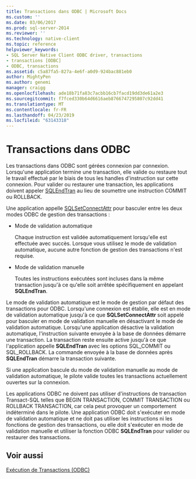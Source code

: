 ```yaml
---
title: Transactions dans ODBC | Microsoft Docs
ms.custom: ''
ms.date: 03/06/2017
ms.prod: sql-server-2014
ms.reviewer: ''
ms.technology: native-client
ms.topic: reference
helpviewer_keywords:
- SQL Server Native Client ODBC driver, transactions
- transactions [ODBC]
- ODBC, transactions
ms.assetid: c5a87fa5-827a-4e6f-a0d9-924bac881eb0
author: MightyPen
ms.author: genemi
manager: craigg
ms.openlocfilehash: ade18b71fa83c7acbb16cb7facd19dd3de61a2e3
ms.sourcegitcommit: f7fced330b64d6616aeb8766747295807c92dd41
ms.translationtype: MT
ms.contentlocale: fr-FR
ms.lasthandoff: 04/23/2019
ms.locfileid: "63143318"
---
```

# <a name="transactions-in-odbc"></a>Transactions dans ODBC
  Les transactions dans ODBC sont gérées connexion par connexion. Lorsqu'une application termine une transaction, elle valide ou restaure tout le travail effectué par le biais de tous les handles d'instruction sur cette connexion. Pour valider ou restaurer une transaction, les applications doivent appeler [SQLEndTran](../../native-client-odbc-api/sqlendtran.md) au lieu de soumettre une instruction COMMIT ou ROLLBACK.  
  
 Une application appelle [SQLSetConnectAttr](../../native-client-odbc-api/sqlsetconnectattr.md) pour basculer entre les deux modes ODBC de gestion des transactions :  
  
-   Mode de validation automatique  
  
     Chaque instruction est validée automatiquement lorsqu'elle est effectuée avec succès. Lorsque vous utilisez le mode de validation automatique, aucune autre fonction de gestion des transactions n'est requise.  
  
-   Mode de validation manuelle  
  
     Toutes les instructions exécutées sont incluses dans la même transaction jusqu'à ce qu'elle soit arrêtée spécifiquement en appelant **SQLEndTran**.  
  
 Le mode de validation automatique est le mode de gestion par défaut des transactions pour ODBC. Lorsqu'une connexion est établie, elle est en mode de validation automatique jusqu'à ce que **SQLSetConnectAttr** soit appelé pour basculer en mode de validation manuelle en désactivant le mode de validation automatique. Lorsqu'une application désactive la validation automatique, l'instruction suivante envoyée à la base de données démarre une transaction. La transaction reste ensuite active jusqu'à ce que l'application appelle **SQLEndTran** avec les options SQL_COMMIT ou SQL_ROLLBACK. La commande envoyée à la base de données après **SQLEndTran** démarre la transaction suivante.  
  
 Si une application bascule du mode de validation manuelle au mode de validation automatique, le pilote valide toutes les transactions actuellement ouvertes sur la connexion.  
  
 Les applications ODBC ne doivent pas utiliser d'instructions de transaction Transact-SQL telles que BEGIN TRANSACTION, COMMIT TRANSACTION ou ROLLBACK TRANSACTION, car cela peut provoquer un comportement indéterminé dans le pilote. Une application ODBC doit s'exécuter en mode de validation automatique et ne doit pas utiliser les instructions ni les fonctions de gestion des transactions, ou elle doit s'exécuter en mode de validation manuelle et utiliser la fonction ODBC **SQLEndTran** pour valider ou restaurer des transactions.  
  
## <a name="see-also"></a>Voir aussi  
 [Exécution de Transactions &#40;ODBC&#41;](../../../database-engine/dev-guide/performing-transactions-odbc.md)  
  
  
